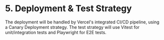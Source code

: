 # 5. Deployment & Test Strategy
The deployment will be handled by Vercel's integrated CI/CD pipeline, using a Canary Deployment strategy. The test strategy will use Vitest for unit/integration tests and Playwright for E2E tests.